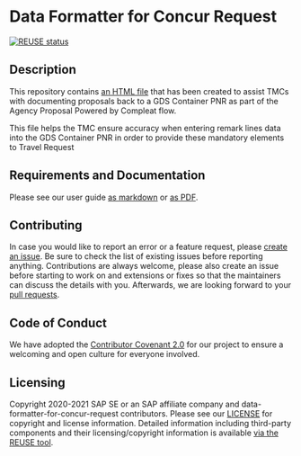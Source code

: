 # Data Formatter for Concur Request

[![REUSE status](https://api.reuse.software/badge/github.com/SAP/data-formatter-for-concur-request)](https://api.reuse.software/info/github.com/SAP/data-formatter-for-concur-request)

## Description

This repository contains [an HTML file](dataformatterforconcurrequest.html) that has been created to assist TMCs with documenting proposals back to a GDS Container PNR as part of the Agency Proposal Powered by Compleat flow.

This file helps the TMC ensure accuracy when entering remark lines data into the GDS Container PNR in order to provide these mandatory elements to Travel Request

## Requirements and Documentation

Please see our user guide [as markdown](doc/data-formatter-for-concur-request-guide.md) or [as PDF](doc/data-formatter-for-concur-request-guide.pdf).

## Contributing

In case you would like to report an error or a feature request, please [create an issue](https://github.com/SAP/data-formatter-for-concur-request/issues). Be sure to check the list of existing issues before reporting anything.
Contributions are always welcome, please also create an issue before starting to work on and extensions or fixes so that the maintainers can discuss the details with you. Afterwards, we are looking forward to your [pull requests](https://github.com/SAP/data-formatter-for-concur-request/pulls).

## Code of Conduct

We have adopted the [Contributor Covenant 2.0](https://github.com/SAP/.github/blob/main/CODE_OF_CONDUCT.md) for our project to ensure a welcoming and open culture for everyone involved.

## Licensing

Copyright 2020-2021 SAP SE or an SAP affiliate company and data-formatter-for-concur-request contributors. Please see our [LICENSE](LICENSE) for copyright and license information. Detailed information including third-party components and their licensing/copyright information is available [via the REUSE tool](https://api.reuse.software/info/github.com/SAP/data-formatter-for-concur-request).

